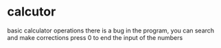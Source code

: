 # calcutor
basic calculator operations
there is a bug in the program, you can search and make corrections 
press 0 to end the input of the numbers


